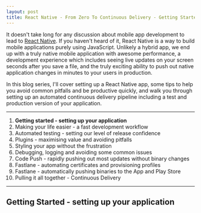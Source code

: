 ```yaml
---
layout: post
title: React Native - From Zero To Continuous Delivery - Getting Started
---
```


It doesn't take long for any discussion about mobile app development to lead to [React Native](https://facebook.github.io/react-native/). If you haven't heard of it, React Native is a way to build mobile applications purely using JavaScript. Unlikely a hybrid app, we end up with a truly native mobile application with awesome performance, a development experience which includes seeing live updates on your screen seconds after you save a file, and the truly exciting ability to push out native application changes in minutes to your users in production.

In this blog series, I'll cover setting up a React Native app, some tips to help you avoid common pitfalls and be productive quickly, and walk you through setting up an automated continuous delivery pipeline including a test and production version of your application.

----------

1. **Getting started - setting up your application**
2. Making your life easier - a fast development workflow
3. Automated testing - setting our level of release confidence
4. Plugins - maximising value and avoiding pitfalls
5. Styling your app without the frustration
6. Debugging, logging and avoiding some common issues
7. Code Push - rapidly pushing out most updates without binary changes
8. Fastlane - automating certificates and provisioning profiles
9. Fastlane - automatically pushing binaries to the App and Play Store
10. Pulling it all together - Continuous Delivery

----------

## Getting Started - setting up your application